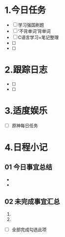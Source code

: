# 1.今日任务

- [ ] 学习强国刷题
- [ ] ‘不背单词’背单词
- [ ] C语言学习+笔记整理 
- [ ] 
- [ ] 


# 2.跟踪日志

- [ ] 
- [ ] 

# 3.适度娱乐

- [ ] 原神每日任务

# 4.日程小记

## 01 今日事宜总结

- 
- 

## 02 未完成事宜汇总

1. 
2. 

- [ ] 全部完成勾选此项



